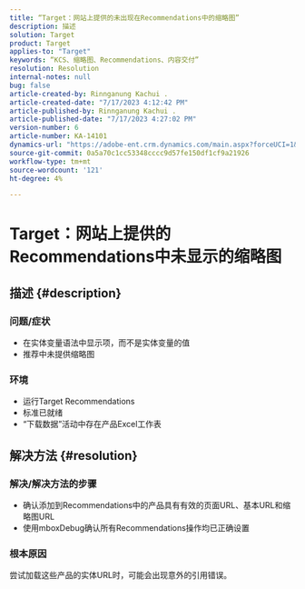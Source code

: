 ```yaml
---
title: “Target：网站上提供的未出现在Recommendations中的缩略图”
description: 描述
solution: Target
product: Target
applies-to: "Target"
keywords: “KCS、缩略图、Recommendations、内容交付”
resolution: Resolution
internal-notes: null
bug: false
article-created-by: Rinnganung Kachui .
article-created-date: "7/17/2023 4:12:42 PM"
article-published-by: Rinnganung Kachui .
article-published-date: "7/17/2023 4:27:02 PM"
version-number: 6
article-number: KA-14101
dynamics-url: "https://adobe-ent.crm.dynamics.com/main.aspx?forceUCI=1&pagetype=entityrecord&etn=knowledgearticle&id=80efc5c0-bc24-ee11-9cbe-6045bd006268"
source-git-commit: 0a5a70c1cc53348cccc9d57fe150df1cf9a21926
workflow-type: tm+mt
source-wordcount: '121'
ht-degree: 4%

---
```


# Target：网站上提供的Recommendations中未显示的缩略图

## 描述 {#description}




### 问题/症状



- 在实体变量语法中显示项，而不是实体变量的值
- 推荐中未提供缩略图




### 环境



- 运行Target Recommendations
- 标准已就绪
- “下载数据”活动中存在产品Excel工作表



## 解决方法 {#resolution}




### 解决/解决方法的步骤



- 确认添加到Recommendations中的产品具有有效的页面URL、基本URL和缩略图URL
- 使用mboxDebug确认所有Recommendations操作均已正确设置




### 根本原因



尝试加载这些产品的实体URL时，可能会出现意外的引用错误。

